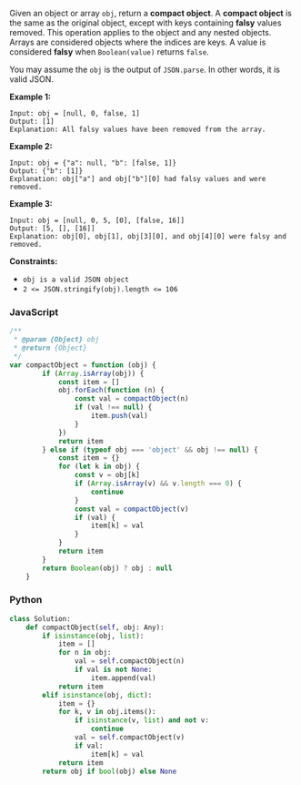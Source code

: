 Given an object or array `obj`, return a  **compact object**. A  **compact object** is the same as the original object,
except with keys containing  **falsy**  values removed. This operation applies to the object and any nested objects.
Arrays are considered objects where the indices are keys. A value is considered  **falsy** when  `Boolean(value)`
returns  `false`.

You may assume the `obj`  is the output of `JSON.parse`. In other words, it is valid JSON.

**Example 1:**

```
Input: obj = [null, 0, false, 1]
Output: [1]
Explanation: All falsy values have been removed from the array.
```

**Example 2:**

```
Input: obj = {"a": null, "b": [false, 1]}
Output: {"b": [1]}
Explanation: obj["a"] and obj["b"][0] had falsy values and were removed.
```

**Example 3:**

```
Input: obj = [null, 0, 5, [0], [false, 16]]
Output: [5, [], [16]]
Explanation: obj[0], obj[1], obj[3][0], and obj[4][0] were falsy and removed.
```

**Constraints:**

- `obj is a valid JSON object`
- `2 <= JSON.stringify(obj).length <= 106`

### JavaScript

```js
/**
 * @param {Object} obj
 * @return {Object}
 */
var compactObject = function (obj) {
        if (Array.isArray(obj)) {
            const item = []
            obj.forEach(function (n) {
                const val = compactObject(n)
                if (val !== null) {
                    item.push(val)
                }
            })
            return item
        } else if (typeof obj === 'object' && obj !== null) {
            const item = {}
            for (let k in obj) {
                const v = obj[k]
                if (Array.isArray(v) && v.length === 0) {
                    continue
                }
                const val = compactObject(v)
                if (val) {
                    item[k] = val
                }
            }
            return item
        }
        return Boolean(obj) ? obj : null
    }
```

### Python

```python
class Solution:
    def compactObject(self, obj: Any):
        if isinstance(obj, list):
            item = []
            for n in obj:
                val = self.compactObject(n)
                if val is not None:
                    item.append(val)
            return item
        elif isinstance(obj, dict):
            item = {}
            for k, v in obj.items():
                if isinstance(v, list) and not v:
                    continue
                val = self.compactObject(v)
                if val:
                    item[k] = val
            return item
        return obj if bool(obj) else None
```